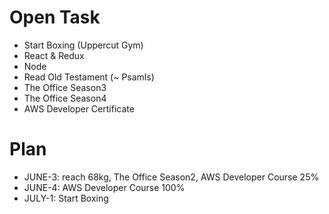# Open Task
* Start Boxing (Uppercut Gym)
* React & Redux
* Node
* Read Old Testament (~ Psamls)
* The Office Season3
* The Office Season4
* AWS Developer Certificate

# Plan
* JUNE-3: reach 68kg, The Office Season2, AWS Developer Course 25%
* JUNE-4: AWS Developer Course 100%
* JULY-1: Start Boxing
